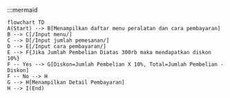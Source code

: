 :::mermaid

    flowchart TD
    A(Start) --> B[Menampilkan daftar menu peralatan dan cara pembayaran]
    B --> C[/Input menu/]
    C --> D[/Input jumlah pemesanan/]
    D --> E[/Input cara pembayaran/]
    E --> F{Jika Jumlah Pembelian Diatas 300rb maka mendapatkan diskon 10%}
    F -- Yes --> G[Diskon=Jumlah Pembelian X 10%, Total=Jumlah Pembelian - Diskon]
    F -- No --> H
    G --> H[Menampilkan Detail Pembayaran]
    H --> I(End)
